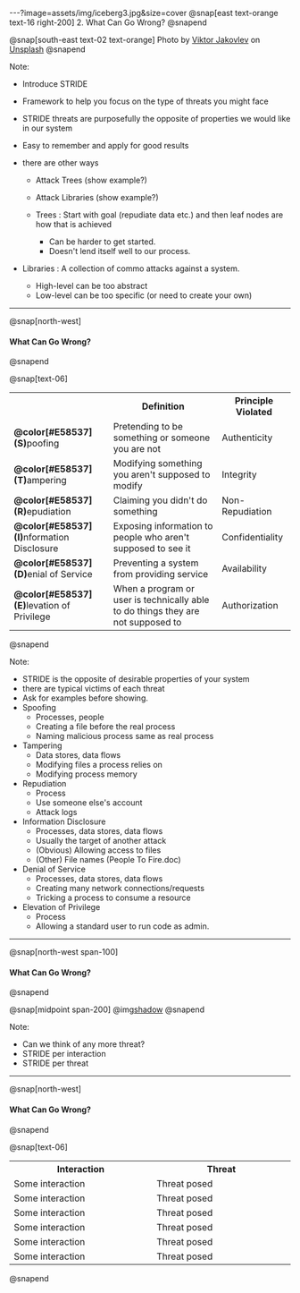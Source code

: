 ---?image=assets/img/iceberg3.jpg&size=cover
@snap[east text-orange text-16 right-200]
2. What Can Go Wrong?
@snapend

@snap[south-east text-02 text-orange]
Photo by [Viktor Jakovlev](https://unsplash.com/@apviktor?utm_source=unsplash&utm_medium=referral&utm_content=creditCopyText) on [Unsplash](https://unsplash.com/search/photos/risk?utm_source=unsplash&utm_medium=referral&utm_content=creditCopyText)
@snapend

Note:
- Introduce STRIDE
- Framework to help you focus on the type of threats you might face
- STRIDE threats are purposefully the opposite of properties we would like in our system
- Easy to remember and apply for good results
- there are other ways
  - Attack Trees (show example?)
  - Attack Libraries (show example?)

  - Trees : Start with goal (repudiate data etc.) and then leaf nodes are how that is achieved
    - Can be harder to get started.
    - Doesn't lend itself well to our process.
    
- Libraries : A collection of commo attacks against a system.
    - High-level can be too abstract
    - Low-level can be too specific (or need to create your own)

---
@snap[north-west]
#### What Can Go Wrong?
@snapend

@snap[text-06]
<table>
  <col width="250">
  <col width="500">
  <col width="150">
  <tr>
    <th/>
    <th>Definition</th>
    <th>Principle Violated</th>
  </tr>
  <tr class="fragment">
    <td><b>@color[#E58537](S)</b>poofing</td>
    <td>Pretending to be something or someone you are not</td>
    <td>Authenticity</td>
  </tr>
  <tr class="fragment">
    <td><b>@color[#E58537](T)</b>ampering</td>
    <td>Modifying something you aren't supposed to modify</td>
    <td>Integrity</td>
  </tr>
    <tr class="fragment">
    <td><b>@color[#E58537](R)</b>epudiation</td>
    <td>Claiming you didn't do something</td>
    <td>Non-Repudiation</td>
  </tr>
    <tr class="fragment">
    <td><b>@color[#E58537](I)</b>nformation Disclosure</td>
    <td>Exposing information to people who aren't supposed to see it</td>
    <td>Confidentiality</td>
  </tr>
    <tr class="fragment">
    <td><b>@color[#E58537](D)</b>enial of Service</td>
    <td>Preventing a system from providing service</td>
    <td>Availability</td>
  </tr>
    <tr class="fragment">
    <td><b>@color[#E58537](E)</b>levation of Privilege</td>
    <td>When a program or user is technically able to do things they are not supposed to</td>
    <td>Authorization</td>
  </tr>
</table>
@snapend

Note:
- STRIDE is the opposite of desirable properties of your system
- there are typical victims of each threat
- Ask for examples before showing.
- Spoofing
  - Processes, people
  - Creating a file before the real process
  - Naming malicious process same as real process
- Tampering
  - Data stores, data flows
  - Modifying files a process relies on
  - Modifying process memory
- Repudiation
  - Process
  - Use someone else's account
  - Attack logs
- Information Disclosure
  - Processes, data stores, data flows
  - Usually the target of another attack
  - (Obvious) Allowing access to files
  - (Other) File names (People To Fire.doc)
- Denial of Service
  - Processes, data stores, data flows
  - Creating many network connections/requests
  - Tricking a process to consume a resource
- Elevation of Privilege
  - Process
  - Allowing a standard user to run code as admin.

---
@snap[north-west span-100]
#### What Can Go Wrong?
@snapend

@snap[midpoint span-200]
@img[shadow](assets/img/acme-dfd-trust.PNG)
@snapend

Note:
- Can we think of any more threat?
- STRIDE per interaction
- STRIDE per threat

---
@snap[north-west]
#### What Can Go Wrong?
@snapend

@snap[text-06]
<table>
  <col width="300">
  <col width="300">
  <tr>
    <th>Interaction</th>
    <th>Threat</th>
  </tr>
  <tr class="fragment">
    <td>Some interaction</td>
    <td>Threat posed</td>
  </tr>
  <tr class="fragment">
    <td>Some interaction</td>
    <td>Threat posed</td>
  </tr>
  <tr class="fragment">
    <td>Some interaction</td>
    <td>Threat posed</td>
  </tr>
  <tr class="fragment">
    <td>Some interaction</td>
    <td>Threat posed</td>
  </tr>
  <tr class="fragment">
    <td>Some interaction</td>
    <td>Threat posed</td>
  </tr>
  <tr class="fragment">
    <td>Some interaction</td>
    <td>Threat posed</td>
  </tr>
</table>
@snapend